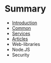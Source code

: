 # Summary

* [Introduction](README.md)
* [Common](common.md)
* [Services](services.md)
* [Articles](articles.md)
* Web-libraries
* Node.JS
* Security

